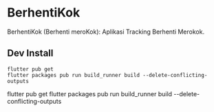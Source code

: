 # BerhentiKok

BerhentiKok (Berhenti meroKok): Aplikasi Tracking Berhenti Merokok.

## Dev Install

```
flutter pub get
flutter packages pub run build_runner build --delete-conflicting-outputs
```
flutter pub get
flutter packages pub run build_runner build --delete-conflicting-outputs